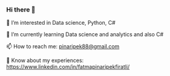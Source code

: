 ### Hi there 👋

👀 I’m interested in Data science, Python, C#

🌱 I’m currently learning Data science and analytics and also C#

📫 How to reach me: pinaripek88@gmail.com

📄 Know about my experiences: https://www.linkedin.com/in/fatmapinaripekfiratli/

<!--
**pnripekfiratli/pnripekfiratli** is a ✨ _special_ ✨ repository because its `README.md` (this file) appears on your GitHub profile.

Here are some ideas to get you started:

- 🔭 I’m currently working on ...
- 
- 👯 I’m looking to collaborate on ...
- 🤔 I’m looking for help with ...
- 💬 Ask me about ...
-  ...
- 😄 Pronouns: ...
- ⚡ Fun fact: ...
-->
